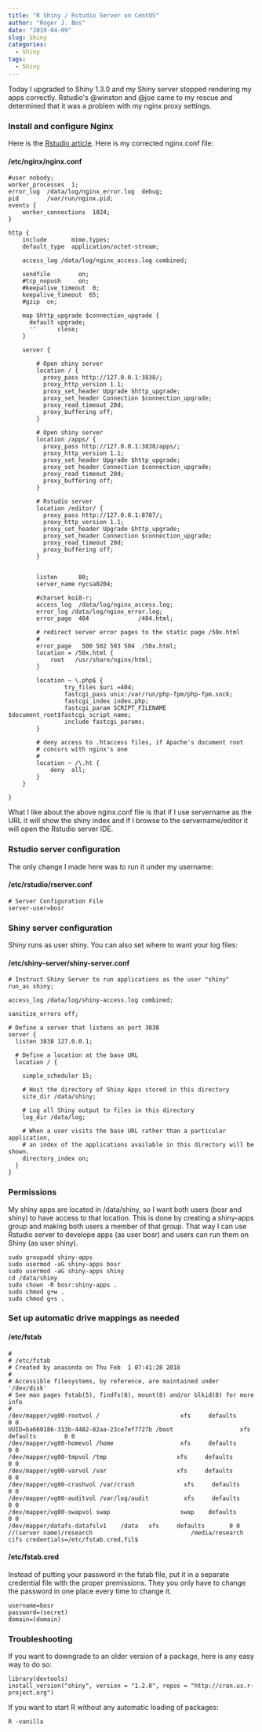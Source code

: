 ```yaml
---
title: "R Shiny / Rstudio Server on CentOS"
author: "Roger J. Bos"
date: "2019-04-09"
slug: Shiny
categories:
  - Shiny
tags:
  - Shiny
---
```


Today I upgraded to Shiny 1.3.0 and my Shiny server stopped rendering my apps correctly.  Rstudio's @winston and @joe came to my rescue and determined that it was a problem with my nginx proxy settings. 

### Install and configure Nginx 

Here is the [Rstudio article](https://support.rstudio.com/hc/en-us/articles/213733868-Running-Shiny-Server-with-a-Proxy).  Here is my corrected nginx.conf file:

#### /etc/nginx/nginx.conf

```
#user nobody;
worker_processes  1;
error_log  /data/log/nginx_error.log  debug;
pid        /var/run/nginx.pid;
events {
    worker_connections  1024;
}

http {
    include       mime.types;
    default_type  application/octet-stream;

    access_log /data/log/nginx_access.log combined;

    sendfile        on;
    #tcp_nopush     on;
    #keepalive_timeout  0;
    keepalive_timeout  65;
    #gzip  on;

    map $http_upgrade $connection_upgrade {
      default upgrade;
      ''      close;
    }
    
    server {

        # Open shiny server
        location / {
          proxy_pass http://127.0.0.1:3838/;
          proxy_http_version 1.1;
          proxy_set_header Upgrade $http_upgrade;
          proxy_set_header Connection $connection_upgrade;
          proxy_read_timeout 20d;
          proxy_buffering off;
        }

        # Open shiny server
        location /apps/ {
          proxy_pass http://127.0.0.1:3838/apps/;
          proxy_http_version 1.1;
          proxy_set_header Upgrade $http_upgrade;
          proxy_set_header Connection $connection_upgrade;
          proxy_read_timeout 20d;
          proxy_buffering off;
        }

        # Rstudio server
        location /editor/ {
          proxy_pass http://127.0.0.1:8787/;
          proxy_http_version 1.1;
          proxy_set_header Upgrade $http_upgrade;
          proxy_set_header Connection $connection_upgrade;
          proxy_read_timeout 20d;
          proxy_buffering off;
        }


        listen      80;
        server_name nycsa0204;

        #charset koi8-r;
        access_log  /data/log/nginx_access.log;
        error_log /data/log/nginx_error.log;
        error_page  404              /404.html;

        # redirect server error pages to the static page /50x.html
        #
        error_page   500 502 503 504  /50x.html;
        location = /50x.html {
            root   /usr/share/nginx/html;
        }

        location ~ \.php$ {
                try_files $uri =404;
                fastcgi_pass unix:/var/run/php-fpm/php-fpm.sock;
                fastcgi_index index.php;
                fastcgi_param SCRIPT_FILENAME $document_root$fastcgi_script_name;
                include fastcgi_params;
        }

        # deny access to .htaccess files, if Apache's document root
        # concurs with nginx's one
        #
        location ~ /\.ht {
            deny  all;
        }
    }

}
```
What I like about the above nginx.conf file is that if I use servername as the URL it will show the shiny index and if I browse to the servername/editor it will open the Rstudio server IDE.

### Rstudio server configuration

The only change I made here was to run it under my username:

#### /etc/rstudio/rserver.conf

```
# Server Configuration File
server-user=bosr
```

### Shiny server configuration

Shiny runs as user shiny.  You can also set where to want your log files:

#### /etc/shiny-server/shiny-server.conf

```
# Instruct Shiny Server to run applications as the user "shiny"
run_as shiny;

access_log /data/log/shiny-access.log combined;

sanitize_errors off;

# Define a server that listens on port 3838
server {
  listen 3838 127.0.0.1;

  # Define a location at the base URL
  location / {

    simple_scheduler 15;

    # Host the directory of Shiny Apps stored in this directory
    site_dir /data/shiny;

    # Log all Shiny output to files in this directory
    log_dir /data/log;

    # When a user visits the base URL rather than a particular application,
    # an index of the applications available in this directory will be shown.
    directory_index on;
  }
}

```
### Permissions

My shiny apps are located in /data/shiny, so I want both users (bosr and shiny) to have access to that location.  This is done by creating a shiny-apps group and making both users a member of that group.  That way I can use Rstudio server to develope apps (as user bosr) and users can run them on Shiny (as user shiny).

```
sudo groupadd shiny-apps
sudo usermod -aG shiny-apps bosr
sudo usermod -aG shiny-apps shiny
cd /data/shiny
sudo chown -R bosr:shiny-apps .
sudo chmod g+w .
sudo chmod g+s .

```

### Set up automatic drive mappings as needed

#### /etc/fstab

```
#
# /etc/fstab
# Created by anaconda on Thu Feb  1 07:41:28 2018
#
# Accessible filesystems, by reference, are maintained under '/dev/disk'
# See man pages fstab(5), findfs(8), mount(8) and/or blkid(8) for more info
#
/dev/mapper/vg00-rootvol /                       xfs     defaults        0 0
UUID=ba660186-313b-4482-82aa-23ce7ef7727b /boot                   xfs     defaults        0 0
/dev/mapper/vg00-homevol /home                   xfs     defaults        0 0
/dev/mapper/vg00-tmpvol /tmp                    xfs     defaults        0 0
/dev/mapper/vg00-varvol /var                    xfs     defaults        0 0
/dev/mapper/vg00-crashvol /var/crash              xfs     defaults        0 0
/dev/mapper/vg00-auditvol /var/log/audit          xfs     defaults        0 0
/dev/mapper/vg00-swapvol swap                    swap    defaults        0 0
/dev/mapper/datafs-datafslv1    /data   xfs     defaults       0 0
//(server name)/research                            /media/research cifs credentials=/etc/fstab.cred,fil$
```

#### /etc/fstab.cred

Instead of putting your password in the fstab file, put it in a separate credential file with the proper premissions.  They you only have to change the password in one place every time to change it.

```
username=bosr
password=(secret)
domain=(domain)

```

### Troubleshooting

If you want to downgrade to an older version of a package, here is any easy way to do so:

```
library(devtools)
install_version("shiny", version = "1.2.0", repos = "http://cran.us.r-project.org")

```
If you want to start R without any automatic loading of packages:

```
R -vanilla
```

